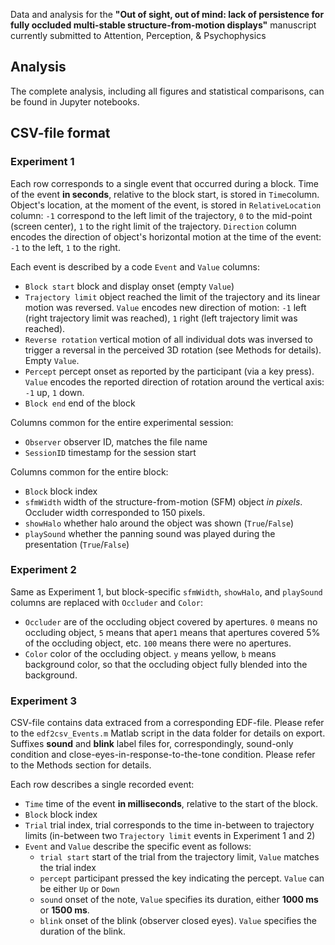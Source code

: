 Data and analysis for the __"Out of sight, out of mind: lack of persistence for fully occluded multi-stable structure-from-motion displays"__ manuscript currently submitted to Attention, Perception, &amp; Psychophysics

## Analysis
The complete analysis, including all figures and statistical comparisons, can be found in Jupyter notebooks.

## CSV-file format

### Experiment 1
Each row corresponds to a single event that occurred during a block. Time of the event __in seconds__, relative to the block start, is stored in `Time`column. Object's location, at the moment of the event, is stored in `RelativeLocation` column: `-1` correspond to the left limit of the trajectory, `0` to the mid-point (screen center), `1` to the right limit of the trajectory. `Direction` column encodes the direction of object's horizontal motion at the time of the event: `-1` to the left, `1` to the right.

Each event is described by a code `Event` and `Value` columns:
* `Block start` block and display onset (empty `Value`)
* `Trajectory limit` object reached the limit of the trajectory and its linear motion was reversed. `Value` encodes new direction of motion: `-1` left (right trajectory limit was reached), `1` right (left trajectory limit was reached).
* `Reverse rotation` vertical motion of all individual dots was inversed to trigger a reversal in the perceived 3D rotation (see Methods for details). Empty `Value`.
* `Percept` percept onset as reported by the participant (via a key press). `Value`  encodes the reported direction of rotation around the vertical axis: `-1` up, `1` down.
* `Block end` end of the block

Columns common for the entire experimental session:
* `Observer` observer ID, matches the file name
* `SessionID` timestamp for the session start

Columns common for the entire block:
* `Block` block index
* `sfmWidth` width of the structure-from-motion (SFM) object _in pixels_. Occluder width corresponded to 150 pixels.
* `showHalo` whether halo around the object was shown (`True`/`False`)
* `playSound` whether the panning sound was played during the presentation (`True`/`False`)

### Experiment 2
Same as Experiment 1, but block-specific `sfmWidth`, `showHalo`, and `playSound` columns are replaced with `Occluder` and `Color`:
* `Occluder` are of the occluding object covered by apertures. `0` means no occluding object, `5` means that aper`1` means that apertures covered 5% of the occluding object, etc. `100` means there were no apertures.
* `Color` color of the occluding object. `y` means yellow, `b` means background color, so that the occluding object fully blended into the background.

### Experiment 3
CSV-file contains data extraced from a corresponding EDF-file. Please refer to the `edf2csv_Events.m` Matlab script in the data folder for details on export. Suffixes __sound__ and __blink__  label files for, correspondingly, sound-only condition and close-eyes-in-response-to-the-tone condition. Please refer to the Methods section for details.

Each row describes a single recorded event:
* `Time` time of the event __in milliseconds__, relative to the start of the block.
* `Block` block index
* `Trial` trial index, trial corresponds to the time in-between to trajectory limits (in-between two `Trajectory limit` events in Experiment 1 and 2)
* `Event` and `Value` describe the specific event as follows:
    * `trial start` start of the trial from the trajectory limit, `Value` matches the trial index
    * `percept` participant pressed the key indicating the percept. `Value` can be either `Up` or `Down`
    * `sound` onset of the note, `Value` specifies its duration, either __1000 ms__ or __1500 ms__.
    * `blink` onset of the blink (observer closed eyes). `Value` specifies the duration of the blink.
